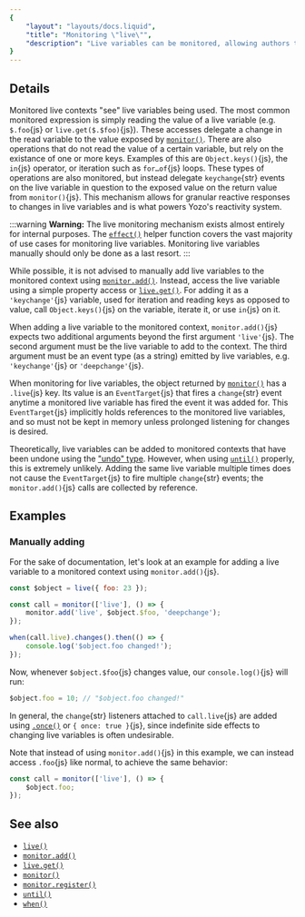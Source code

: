 ```yaml
---
{
	"layout": "layouts/docs.liquid",
	"title": "Monitoring \"live\"",
	"description": "Live variables can be monitored, allowing authors to react to changes in dependencies of a certain callback."
}
---
```


## Details

Monitored live contexts "see" live variables being used. The most common monitored expression is simply reading the value of a live variable (e.g. `$.foo`{js} or `live.get($.$foo)`{js}). These accesses delegate a change in the read variable to the value exposed by [`monitor()`](/docs/monitor/). There are also operations that do not read the value of a certain variable, but rely on the existance of one or more keys. Examples of this are `Object.keys()`{js}, the `in`{js} operator, or iteration such as `for…of`{js} loops. These types of operations are also monitored, but instead delegate `keychange`{str} events on the live variable in question to the exposed value on the return value from `monitor()`{js}. This mechanism allows for granular reactive responses to changes in live variables and is what powers Yozo's reactivity system.

:::warning
**Warning:** The live monitoring mechanism exists almost entirely for internal purposes. The [`effect()`](/docs/effect/) helper function covers the vast majority of use cases for monitoring live variables. Monitoring live variables manually should only be done as a last resort.
:::

While possible, it is not advised to manually add live variables to the monitored context using [`monitor.add()`](/docs/monitor/add/). Instead, access the live variable using a simple property access or [`live.get()`](/docs/live/get/). For adding it as a `'keychange'`{js} variable, used for iteration and reading keys as opposed to value, call `Object.keys()`{js} on the variable, iterate it, or use `in`{js} on it.

When adding a live variable to the monitored context, `monitor.add()`{js} expects two additional arguments beyond the first argument `'live'`{js}. The second argument must be the live variable to add to the context. The third argument must be an event type (as a string) emitted by live variables, e.g. `'keychange'`{js} or `'deepchange'`{js}.

When monitoring for live variables, the object returned by [`monitor()`](/docs/monitor/) has a `.live`{js} key. Its value is an `EventTarget`{js} that fires a `change`{str} event anytime a monitored live variable has fired the event it was added for. This `EventTarget`{js} implicitly holds references to the monitored live variables, and so must not be kept in memory unless prolonged listening for changes is desired.

Theoretically, live variables can be added to monitored contexts that have been undone using the ["undo" type](/docs/monitor/undo/). However, when using [`until()`](/docs/monitor/until/) properly, this is extremely unlikely. Adding the same live variable multiple times does not cause the `EventTarget`{js} to fire multiple `change`{str} events; the `monitor.add()`{js} calls are collected by reference.

## Examples

### Manually adding

For the sake of documentation, let's look at an example for adding a live variable to a monitored context using `monitor.add()`{js}.

```js
const $object = live({ foo: 23 });

const call = monitor(['live'], () => {
	monitor.add('live', $object.$foo, 'deepchange');
});

when(call.live).changes().then(() => {
	console.log('$object.foo changed!');
});
```

Now, whenever `$object.$foo`{js} changes value, our `console.log()`{js} will run:

```js
$object.foo = 10; // "$object.foo changed!"
```

In general, the `change`{str} listeners attached to `call.live`{js} are added using [`.once()`](/docs/flow/once/) or `{ once: true }`{js}, since indefinite side effects to changing live variables is often undesirable.

Note that instead of using `monitor.add()`{js} in this example, we can instead access `.foo`{js} like normal, to achieve the same behavior:

```js
const call = monitor(['live'], () => {
	$object.foo;
});
```

## See also

- [`live()`](/docs/monitor/live/)
- [`monitor.add()`](/docs/monitor/add/)
- [`live.get()`](/docs/monitor/live/)
- [`monitor()`](/docs/monitor/)
- [`monitor.register()`](/docs/monitor/register/)
- [`until()`](/docs/monitor/until/)
- [`when()`](/docs/when/)
